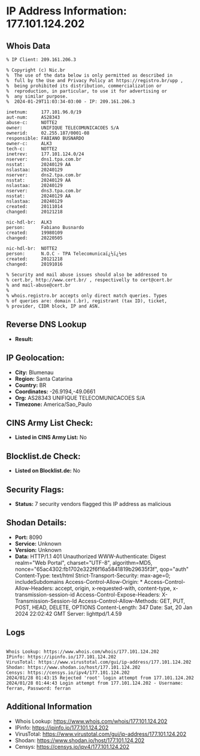 # IP Address Information: 177.101.124.202

## Whois Data
```
% IP Client: 209.161.206.3
 
% Copyright (c) Nic.br
%  The use of the data below is only permitted as described in
%  full by the Use and Privacy Policy at https://registro.br/upp ,
%  being prohibited its distribution, commercialization or
%  reproduction, in particular, to use it for advertising or
%  any similar purpose.
%  2024-01-29T11:03:34-03:00 - IP: 209.161.206.3

inetnum:     177.101.96.0/19
aut-num:     AS28343
abuse-c:     NOTTE2
owner:       UNIFIQUE TELECOMUNICACOES S/A
ownerid:     02.255.187/0001-08
responsible: FABIANO BUSNARDO
owner-c:     ALK3
tech-c:      NOTTE2
inetrev:     177.101.124.0/24
nserver:     dns1.tpa.com.br
nsstat:      20240129 AA
nslastaa:    20240129
nserver:     dns2.tpa.com.br
nsstat:      20240129 AA
nslastaa:    20240129
nserver:     dns3.tpa.com.br
nsstat:      20240129 AA
nslastaa:    20240129
created:     20111014
changed:     20121218

nic-hdl-br:  ALK3
person:      Fabiano Busnardo
created:     19980109
changed:     20220505

nic-hdl-br:  NOTTE2
person:      N.O.C - TPA Telecomunicaï¿½ï¿½es
created:     20121218
changed:     20191016

% Security and mail abuse issues should also be addressed to
% cert.br, http://www.cert.br/ , respectivelly to cert@cert.br
% and mail-abuse@cert.br
%
% whois.registro.br accepts only direct match queries. Types
% of queries are: domain (.br), registrant (tax ID), ticket,
% provider, CIDR block, IP and ASN.

```
## Reverse DNS Lookup
- **Result:** 

## IP Geolocation:
- **City:** Blumenau
- **Region:** Santa Catarina
- **Country:** BR
- **Coordinates:** -26.9194,-49.0661
- **Org:** AS28343 UNIFIQUE TELECOMUNICACOES S/A
- **Timezone:** America/Sao_Paulo

## CINS Army List Check:
- **Listed in CINS Army List:** 
No

## Blocklist.de Check:
- **Listed on Blocklist.de:** 
No

## Security Flags:
- **Status:** 7 security vendors flagged this IP address as malicious

## Shodan Details:
- **Port:** 8090
- **Service:** Unknown
- **Version:** Unknown
- **Data:** HTTP/1.1 401 Unauthorized
WWW-Authenticate: Digest realm="Web Portal", charset="UTF-8", algorithm=MD5, nonce="65ac4302:fb1702e322f6f16a5841819b29635f3f", qop="auth"
Content-Type: text/html
Strict-Transport-Security: max-age=0; includeSubdomains
Access-Control-Allow-Origin: *
Access-Control-Allow-Headers: accept, origin, x-requested-with, content-type, x-transmission-session-id
Access-Control-Expose-Headers: X-Transmission-Session-Id
Access-Control-Allow-Methods: GET, PUT, POST, HEAD, DELETE, OPTIONS
Content-Length: 347
Date: Sat, 20 Jan 2024 22:02:42 GMT
Server: lighttpd/1.4.59



## Logs
```

Whois Lookup: https://www.whois.com/whois/177.101.124.202
IPinfo: https://ipinfo.io/177.101.124.202
VirusTotal: https://www.virustotal.com/gui/ip-address/177.101.124.202
Shodan: https://www.shodan.io/host/177.101.124.202
Censys: https://censys.io/ipv4/177.101.124.202
2024/01/28 01:43:15 Rejected 'root' login attempt from 177.101.124.202
2024/01/28 01:44:43 Login attempt from 177.101.124.202 - Username: ferran, Password: ferran

```
## Additional Information
- Whois Lookup: https://www.whois.com/whois/177.101.124.202
- IPinfo: https://ipinfo.io/177.101.124.202
- VirusTotal: https://www.virustotal.com/gui/ip-address/177.101.124.202
- Shodan: https://www.shodan.io/host/177.101.124.202
- Censys: https://censys.io/ipv4/177.101.124.202

